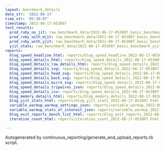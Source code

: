 ```yaml
---
layout: benchmark_details
date_str: '2022-08-17'
time_str: '05:30:07'
timestamp: 2022-08-17-053007
test_results:
  prod_ruby_no_jit: raw_benchmark_data/2022-08-17-053007_basic_benchmark_prod_ruby_no_jit.json
  prod_ruby_with_mjit: raw_benchmark_data/2022-08-17-053007_basic_benchmark_prod_ruby_with_mjit.json
  prod_ruby_with_yjit: raw_benchmark_data/2022-08-17-053007_basic_benchmark_prod_ruby_with_yjit.json
  yjit_stats: raw_benchmark_data/2022-08-17-053007_basic_benchmark_yjit_stats.json
reports:
  blog_speed_headline_html: reports/blog_speed_headline_2022-08-17-053007.html
  blog_speed_details_html: reports/blog_speed_details_2022-08-17-053007.html
  blog_speed_details_raw_details_html: reports/blog_speed_details_2022-08-17-053007.raw_details.html
  blog_speed_details_svg: reports/blog_speed_details_2022-08-17-053007.svg
  blog_speed_details_head_svg: reports/blog_speed_details_2022-08-17-053007.head.svg
  blog_speed_details_back_svg: reports/blog_speed_details_2022-08-17-053007.back.svg
  blog_speed_details_micro_svg: reports/blog_speed_details_2022-08-17-053007.micro.svg
  blog_speed_details_tripwires_json: reports/blog_speed_details_2022-08-17-053007.tripwires.json
  blog_speed_details_csv: reports/blog_speed_details_2022-08-17-053007.csv
  blog_memory_details_html: reports/blog_memory_details_2022-08-17-053007.html
  blog_yjit_stats_html: reports/blog_yjit_stats_2022-08-17-053007.html
  variable_warmup_warmup_settings_json: reports/variable_warmup_2022-08-17-053007.warmup_settings.json
  variable_warmup_stats_of_interest_json: reports/variable_warmup_2022-08-17-053007.stats_of_interest.json
  blog_exit_reports_bench_list_html: reports/blog_exit_reports_2022-08-17-053007.bench_list.html
  iteration_count_html: reports/iteration_count_2022-08-17-053007.html

---
```

Autogenerated by continuous_reporting/generate_and_upload_reports.rb script.
